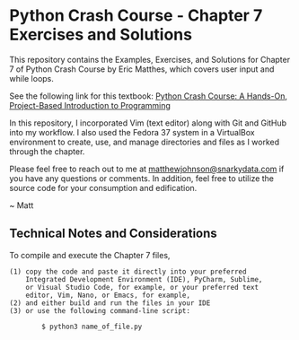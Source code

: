 # Python Crash Course - Chapter 7 Exercises and Solutions

This repository contains the Examples, Exercises, and Solutions for Chapter 7 of Python Crash Course by Eric Matthes, which covers
user input and while loops.

See the following link for this textbook: <a href="https://www.amazon.com/Python-Crash-Course-Eric-Matthes-dp-1718502702/dp/1718502702/ref=dp_ob_title_bk" target="_blank" title="Python Crash Course">Python Crash Course: A Hands-On, Project-Based Introduction to Programming</a>

In this repository, I incorporated Vim (text editor) along with Git and GitHub into my workflow. I also used the Fedora 37 system in a VirtualBox
environment to create, use, and manage directories and files as I worked through the chapter.

Please feel free to reach out to me at matthewjohnson@snarkydata.com if you have any questions or comments. In addition, feel free to utilize the
source code for your consumption and edification.

~ Matt

Technical Notes and Considerations
--------------------------------------------------------------------------------

To compile and execute the Chapter 7 files,

    (1) copy the code and paste it directly into your preferred
        Integrated Development Environment (IDE), PyCharm, Sublime,
        or Visual Studio Code, for example, or your preferred text
        editor, Vim, Nano, or Emacs, for example,
    (2) and either build and run the files in your IDE
    (3) or use the following command-line script:

            $ python3 name_of_file.py



